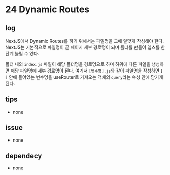 # 24 Dynamic Routes

## log

NextJS에서 Dynamic Routes를 하기 위해서는 파일명을 그에 알맞게 작성해야 한다. NextJS는 기본적으로 파일명이 곧 페이지 세부 경로명이 되며 폴더를 만들어 뎁스를 한 단계 늘릴 수 있다.

폴더 내의 `index.js` 파일이 해당 폴더명을 경로명으로 하며 하위에 다른 파일을 생성하면 해당 파일명에 세부 경로명이 된다. 여기서 `[변수명].js`와 같이 파일명을 작성하면 `[ ]` 안에 들어있는 변수명을 useRouter로 가져오는 객체의 `query`라는 속성 안에 담기게 된다.

## tips

- none

## issue

- none

## dependecy

- none
